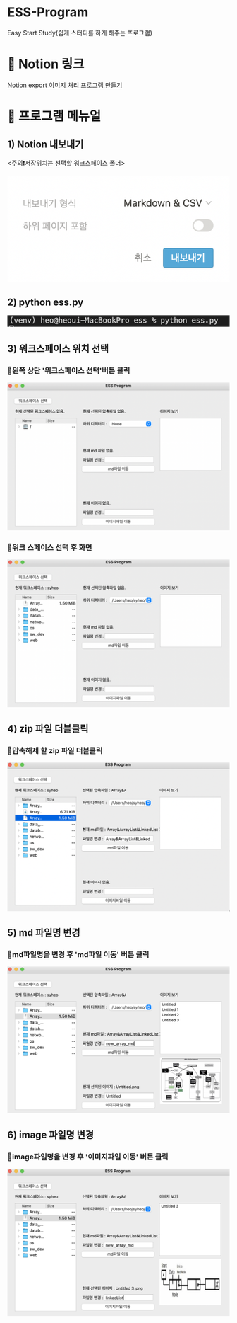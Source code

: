 # ESS-Program
Easy Start Study(쉽게 스터디를 하게 해주는 프로그램)
# 🤼 Notion 링크

[Notion export 이미지 처리 프로그램 만들기](https://www.notion.so/Notion-export-e4a70e26bf254886b8ee1c348e34b9a2)

# 🤼 프로그램 메뉴얼

## 1) Notion 내보내기

<주의❗저장위치는 선택할 워크스페이스 폴더>

![1](./image/1.png)

## 2) python ess.py

![2](./image/2.png)

## 3) 워크스페이스 위치 선택

### 📌왼쪽 상단 '워크스페이스 선택'버튼 클릭

![3](./image/3.png)

### 📌워크 스페이스 선택 후 화면

![4](./image/4.png)

## 4) zip 파일 더블클릭

### 📌압축해제 할 zip 파일 더블클릭

![5](./image/5.png)

## 5) md 파일명 변경

### 📌md파일명을 변경 후 'md파일 이동' 버튼 클릭

![6](./image/6.png)

## 6) image 파일명 변경

### 📌image파일명을 변경 후 '이미지파일 이동' 버튼 클릭

![7](./image/7.png)
